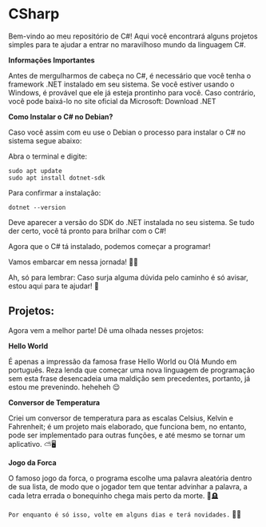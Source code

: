 # CSharp

Bem-vindo ao meu repositório de C#! Aqui você encontrará alguns projetos simples para te ajudar a entrar no maravilhoso mundo da linguagem C#.

**Informações Importantes**

Antes de mergulharmos de cabeça no C#, é necessário que você tenha o framework .NET instalado em seu sistema. Se você estiver usando o Windows, 
é provável que ele já esteja prontinho para você. Caso contrário, você pode baixá-lo no site oficial da Microsoft: Download .NET

**Como Instalar o C# no Debian?**

Caso você assim com eu use o Debian o processo para instalar o C# no sistema segue abaixo:

Abra o terminal e digite:

    sudo apt update
    sudo apt install dotnet-sdk

Para confirmar a instalação:

    dotnet --version

Deve aparecer a versão do SDK do .NET instalada no seu sistema. Se tudo der certo, você tá pronto para brilhar com o C#!

Agora que o C# tá instalado, podemos começar a programar! 

Vamos embarcar em nessa jornada! 🚀✨

Ah, só para lembrar: Caso surja alguma dúvida pelo caminho é só avisar, estou aqui para te ajudar! 🥰 

## Projetos:

Agora vem a melhor parte! Dê uma olhada nesses projetos: 


**Hello World**

É apenas a impressão da famosa frase Hello World ou Olá Mundo em português. Reza lenda que começar uma nova linguagem
de programação sem esta frase desencadeia uma maldição sem precedentes, portanto, já estou me prevenindo. heheheh 😌

**Conversor de Temperatura**

Criei um conversor de temperatura para as escalas Celsius, Kelvin e Fahrenheit; é um projeto mais elaborado, que
funciona bem, no entanto, pode ser implementado para outras funções, e até mesmo se tornar um aplicativo. ⛅🖥️

**Jogo da Forca**

O famoso jogo da forca, o programa escolhe uma palavra aleatória dentro de sua lista, de modo que o jogador tem que 
tentar advinhar a palavra, a cada letra errada o bonequinho chega mais perto da morte. 🔮🪦

``` Por enquanto é só isso, volte em alguns dias e terá novidades. ``` 
🔋🤖
